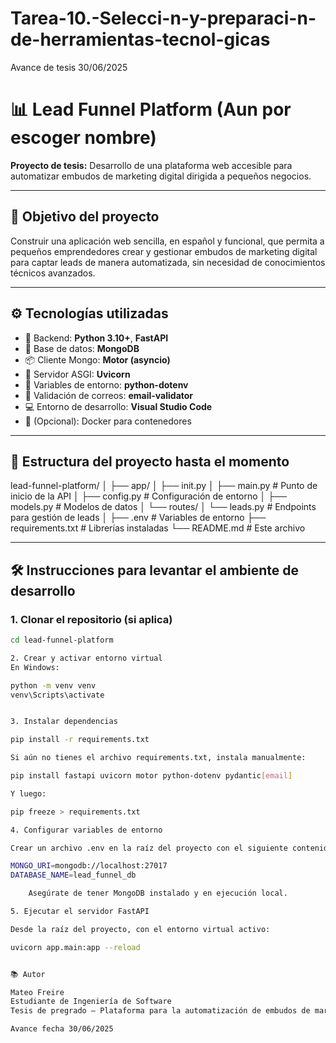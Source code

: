 # Tarea-10.-Selecci-n-y-preparaci-n-de-herramientas-tecnol-gicas
Avance de tesis 30/06/2025
# 📊 Lead Funnel Platform (Aun por escoger nombre)

**Proyecto de tesis:** Desarrollo de una plataforma web accesible para automatizar embudos de marketing digital dirigida a pequeños negocios.

---

## 🚀 Objetivo del proyecto

Construir una aplicación web sencilla, en español y funcional, que permita a pequeños emprendedores crear y gestionar embudos de marketing digital para captar leads de manera automatizada, sin necesidad de conocimientos técnicos avanzados.

---

## ⚙️ Tecnologías utilizadas

- 🐍 Backend: **Python 3.10+**, **FastAPI**
- 🧠 Base de datos: **MongoDB**
- 📦 Cliente Mongo: **Motor (asyncio)**
- 📡 Servidor ASGI: **Uvicorn**
- 🔐 Variables de entorno: **python-dotenv**
- 📧 Validación de correos: **email-validator**
- 💻 Entorno de desarrollo: **Visual Studio Code**
- 🐳 (Opcional): Docker para contenedores

---

## 🧩 Estructura del proyecto hasta el momento 

lead-funnel-platform/
│
├── app/
│ ├── init.py
│ ├── main.py # Punto de inicio de la API
│ ├── config.py # Configuración de entorno
│ ├── models.py # Modelos de datos
│ └── routes/
│ └── leads.py # Endpoints para gestión de leads
│
├── .env # Variables de entorno
├── requirements.txt # Librerías instaladas
└── README.md # Este archivo


---

## 🛠️ Instrucciones para levantar el ambiente de desarrollo

### 1. Clonar el repositorio (si aplica)

```bash
cd lead-funnel-platform

2. Crear y activar entorno virtual
En Windows:

python -m venv venv
venv\Scripts\activate


3. Instalar dependencias

pip install -r requirements.txt

Si aún no tienes el archivo requirements.txt, instala manualmente:

pip install fastapi uvicorn motor python-dotenv pydantic[email]

Y luego:

pip freeze > requirements.txt

4. Configurar variables de entorno

Crear un archivo .env en la raíz del proyecto con el siguiente contenido:

MONGO_URI=mongodb://localhost:27017
DATABASE_NAME=lead_funnel_db

    Asegúrate de tener MongoDB instalado y en ejecución local.

5. Ejecutar el servidor FastAPI

Desde la raíz del proyecto, con el entorno virtual activo:

uvicorn app.main:app --reload


📚 Autor

Mateo Freire
Estudiante de Ingeniería de Software
Tesis de pregrado – Plataforma para la automatización de embudos de marketing digital.

Avance fecha 30/06/2025
